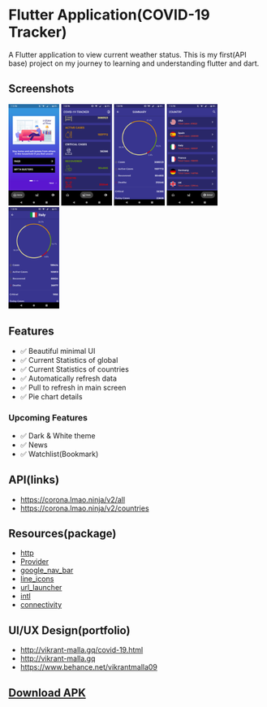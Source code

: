 # Flutter Application(COVID-19 Tracker)

A Flutter application to view current weather status.
This is my first(API base) project on my journey to learning and understanding flutter and dart.

## Screenshots
<img src="https://github.com/vikrantmalla/covid_19_Tracker/blob/master/Screenshot/01.png" height="200em" />
<img src="https://github.com/vikrantmalla/covid_19_Tracker/blob/master/Screenshot/02.png" height="200em" />
<img src="https://github.com/vikrantmalla/covid_19_Tracker/blob/master/Screenshot/03.png" height="200em" />
<img src="https://github.com/vikrantmalla/covid_19_Tracker/blob/master/Screenshot/04.png" height="200em" />
<img src="https://github.com/vikrantmalla/covid_19_Tracker/blob/master/Screenshot/05.png" height="200em" />

## Features
- :white_check_mark: Beautiful minimal UI
- :white_check_mark: Current Statistics of global
- :white_check_mark: Current Statistics of countries
- :white_check_mark: Automatically refresh data
- :white_check_mark: Pull to refresh in main screen
- :white_check_mark: Pie chart details
### Upcoming Features
- :white_check_mark: Dark & White theme 
- :white_check_mark: News
- :white_check_mark: Watchlist(Bookmark)

## API(links)
- https://corona.lmao.ninja/v2/all
- https://corona.lmao.ninja/v2/countries

## Resources(package)
- [http](https://pub.dev/packages/http)
- [Provider](https://pub.dev/packages/provider)
- [google_nav_bar](https://pub.dev/packages/google_nav_bar)
- [line_icons](https://pub.dev/packages/line_icons)
- [url_launcher](https://pub.dev/packages/url_launcher)
- [intl](https://pub.dev/packages/intl)
- [connectivity](https://pub.dev/packages/connectivity)

## UI/UX Design(portfolio)
- http://vikrant-malla.gq/covid-19.html
- http://vikrant-malla.gq
- https://www.behance.net/vikrantmalla09

## [Download APK](https://drive.google.com/uc?export=download&id=17Yjuysei2mUiqbLTU4CoRBVkLLp8GcB-)
